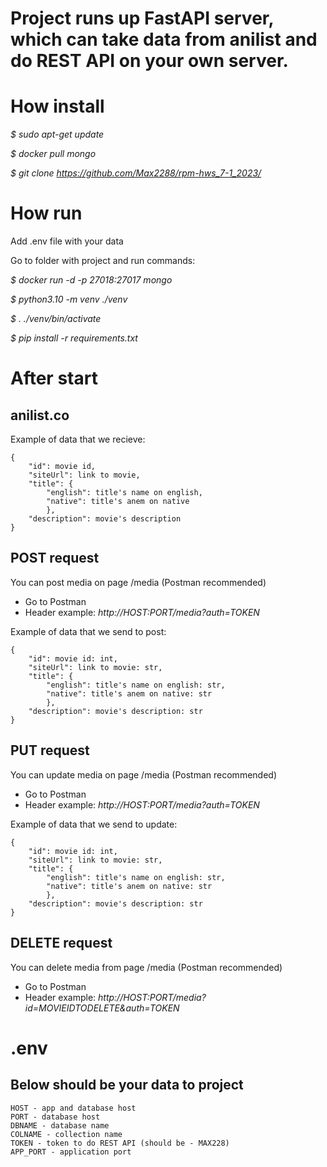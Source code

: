 # Project runs up FastAPI server, which can take data from anilist and do REST API on your own server.

# How install
_$ sudo apt-get update_

_$ docker pull mongo_

_$ git clone https://github.com/Max2288/rpm-hws_7-1_2023/_


# How run
Add .env file with your data

Go to folder with project and run commands:

_$ docker run -d -p 27018:27017 mongo_

_$ python3.10 -m venv ./venv_

_$ . ./venv/bin/activate_

_$ pip install -r requirements.txt_

# After start


## anilist.co

Example of data that we recieve: 
    
    {
        "id": movie id,
        "siteUrl": link to movie,
        "title": {
            "english": title's name on english,
            "native": title's anem on native
            },
        "description": movie's description
    }

## POST request

You can post media on page /media (Postman recommended)

* Go to Postman
* Header example: _http://HOST:PORT/media?auth=TOKEN_


Example of data that we send to post: 

    {
        "id": movie id: int,
        "siteUrl": link to movie: str,
        "title": {
            "english": title's name on english: str,
            "native": title's anem on native: str
            },
        "description": movie's description: str
    }

## PUT request

You can update media on page /media (Postman recommended)

* Go to Postman
* Header example: _http://HOST:PORT/media?auth=TOKEN_


Example of data that we send to update: 

    {
        "id": movie id: int,
        "siteUrl": link to movie: str,
        "title": {
            "english": title's name on english: str,
            "native": title's anem on native: str
            },
        "description": movie's description: str
    }

## DELETE request

You can delete media from page /media (Postman recommended)

* Go to Postman
* Header example: _http://HOST:PORT/media?id=MOVIEIDTODELETE&auth=TOKEN_


# .env
## Below should be your data to project
    HOST - app and database host
    PORT - database host
    DBNAME - database name
    COLNAME - collection name
    TOKEN - token to do REST API (should be - MAX228)
    APP_PORT - application port
